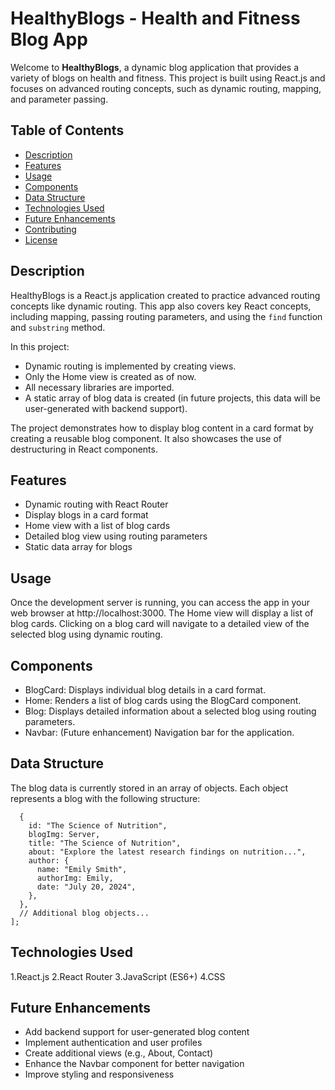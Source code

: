 # HealthyBlogs - Health and Fitness Blog App

Welcome to **HealthyBlogs**, a dynamic blog application that provides a variety of blogs on health and fitness. This project is built using React.js and focuses on advanced routing concepts, such as dynamic routing, mapping, and parameter passing.

## Table of Contents

- [Description](#description)
- [Features](#features)
- [Usage](#usage)
- [Components](#components)
- [Data Structure](#data-structure)
- [Technologies Used](#technologies-used)
- [Future Enhancements](#future-enhancements)
- [Contributing](#contributing)
- [License](#license)

## Description

HealthyBlogs is a React.js application created to practice advanced routing concepts like dynamic routing. This app also covers key React concepts, including mapping, passing routing parameters, and using the `find` function and `substring` method. 

In this project:
- Dynamic routing is implemented by creating views.
- Only the Home view is created as of now.
- All necessary libraries are imported.
- A static array of blog data is created (in future projects, this data will be user-generated with backend support).

The project demonstrates how to display blog content in a card format by creating a reusable blog component. It also showcases the use of destructuring in React components.

## Features

- Dynamic routing with React Router
- Display blogs in a card format
- Home view with a list of blog cards
- Detailed blog view using routing parameters
- Static data array for blogs

## Usage
Once the development server is running, you can access the app in your web browser at http://localhost:3000. The Home view will display a list of blog cards. Clicking on a blog card will navigate to a detailed view of the selected blog using dynamic routing.

## Components

- BlogCard: Displays individual blog details in a card format.
- Home: Renders a list of blog cards using the BlogCard component.
- Blog: Displays detailed information about a selected blog using routing parameters.
- Navbar: (Future enhancement) Navigation bar for the application.


## Data Structure
The blog data is currently stored in an array of objects. Each object represents a blog with the following structure:
```const BlogData = [
  {
    id: "The Science of Nutrition",
    blogImg: Server,
    title: "The Science of Nutrition",
    about: "Explore the latest research findings on nutrition...",
    author: {
      name: "Emily Smith",
      authorImg: Emily,
      date: "July 20, 2024",
    },
  },
  // Additional blog objects...
];
```

## Technologies Used
1.React.js
2.React Router
3.JavaScript (ES6+)
4.CSS

## Future Enhancements

- Add backend support for user-generated blog content
- Implement authentication and user profiles
- Create additional views (e.g., About, Contact)
- Enhance the Navbar component for better navigation
- Improve styling and responsiveness

